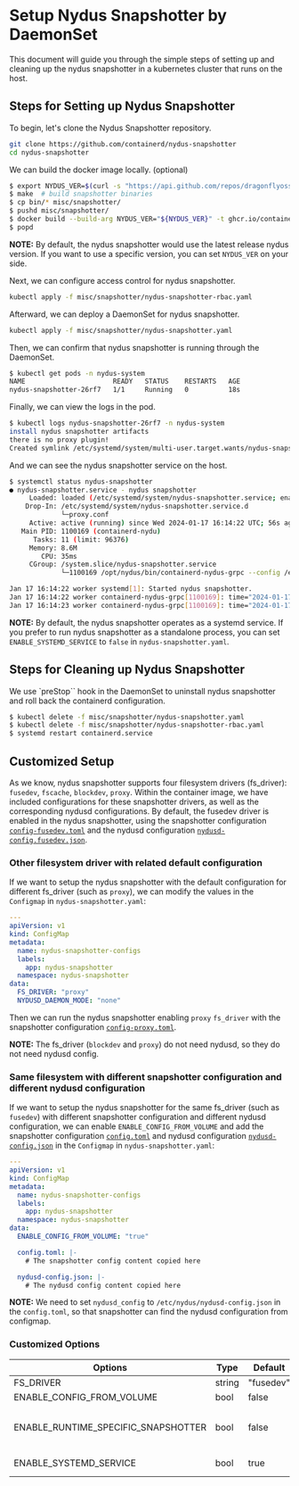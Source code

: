# Setup Nydus Snapshotter by DaemonSet

This document will guide you through the simple steps of setting up and cleaning up the nydus snapshotter in a kubernetes cluster that runs on the host.

## Steps for Setting up Nydus Snapshotter 

To begin, let's clone the Nydus Snapshotter repository.

```bash
git clone https://github.com/containerd/nydus-snapshotter
cd nydus-snapshotter
```

We can build the docker image locally. (optional)
```bash
$ export NYDUS_VER=$(curl -s "https://api.github.com/repos/dragonflyoss/nydus/releases/latest" | jq -r .tag_name)
$ make  # build snapshotter binaries
$ cp bin/* misc/snapshotter/
$ pushd misc/snapshotter/
$ docker build --build-arg NYDUS_VER="${NYDUS_VER}" -t ghcr.io/containerd/nydus-snapshotter:latest .
$ popd
```
**NOTE:** By default, the nydus snapshotter would use the latest release nydus version. If you want to use a specific version, you can set `NYDUS_VER` on your side.

Next, we can configure access control for nydus snapshotter.
```bash
kubectl apply -f misc/snapshotter/nydus-snapshotter-rbac.yaml
```

Afterward, we can deploy a DaemonSet for nydus snapshotter.

```bash
kubectl apply -f misc/snapshotter/nydus-snapshotter.yaml
```

Then, we can confirm that nydus snapshotter is running through the DaemonSet.
```bash
$ kubectl get pods -n nydus-system 
NAME                      READY   STATUS    RESTARTS   AGE
nydus-snapshotter-26rf7   1/1     Running   0          18s
```

Finally, we can view the logs in the pod.
```bash
$ kubectl logs nydus-snapshotter-26rf7 -n nydus-system
install nydus snapshotter artifacts
there is no proxy plugin!
Created symlink /etc/systemd/system/multi-user.target.wants/nydus-snapshotter.service → /etc/systemd/system/nydus-snapshotter.service.
```

And we can see the nydus snapshotter service on the host.
```bash
$ systemctl status nydus-snapshotter
● nydus-snapshotter.service - nydus snapshotter
     Loaded: loaded (/etc/systemd/system/nydus-snapshotter.service; enabled; vendor preset: enabled)
    Drop-In: /etc/systemd/system/nydus-snapshotter.service.d
             └─proxy.conf
     Active: active (running) since Wed 2024-01-17 16:14:22 UTC; 56s ago
   Main PID: 1100169 (containerd-nydu)
      Tasks: 11 (limit: 96376)
     Memory: 8.6M
        CPU: 35ms
     CGroup: /system.slice/nydus-snapshotter.service
             └─1100169 /opt/nydus/bin/containerd-nydus-grpc --config /etc/nydus/config.toml

Jan 17 16:14:22 worker systemd[1]: Started nydus snapshotter.
Jan 17 16:14:22 worker containerd-nydus-grpc[1100169]: time="2024-01-17T16:14:22.998798369Z" level=info msg="Start nydus-snapshotter. Version: v0.7.0-308-g106a6cb, PID: 1100169, FsDriver: fusedev, DaemonMode: dedicated"
Jan 17 16:14:23 worker containerd-nydus-grpc[1100169]: time="2024-01-17T16:14:23.000186538Z" level=info msg="Run daemons monitor..."
```

**NOTE:** By default, the nydus snapshotter operates as a systemd service. If you prefer to run nydus snapshotter as a standalone process, you can set `ENABLE_SYSTEMD_SERVICE` to `false` in `nydus-snapshotter.yaml`.

## Steps for Cleaning up Nydus Snapshotter 

We use `preStop`` hook in the DaemonSet to uninstall nydus snapshotter and roll back the containerd configuration.

```bash
$ kubectl delete -f misc/snapshotter/nydus-snapshotter.yaml 
$ kubectl delete -f misc/snapshotter/nydus-snapshotter-rbac.yaml 
$ systemd restart containerd.service
```

## Customized Setup

As we know, nydus snapshotter supports four filesystem drivers (fs_driver): `fusedev`, `fscache`, `blockdev`, `proxy`. Within the container image, we have included configurations for these snapshotter drivers, as well as the corresponding nydusd configurations. By default, the fusedev driver is enabled in the nydus snapshotter, using the snapshotter configuration [`config-fusedev.toml`](../misc/snapshotter/config-fusedev.toml) and the nydusd configuration [`nydusd-config.fusedev.json`](../misc/snapshotter/nydusd-config.fusedev.json).

### Other filesystem driver with related default configuration

If we want to setup the nydus snapshotter with the default configuration for different fs_driver (such as `proxy`), we can modify the values in the `Configmap` in `nydus-snapshotter.yaml`:
```yaml
---
apiVersion: v1
kind: ConfigMap
metadata:
  name: nydus-snapshotter-configs
  labels:
    app: nydus-snapshotter
  namespace: nydus-snapshotter
data:
  FS_DRIVER: "proxy"
  NYDUSD_DAEMON_MODE: "none"
```

Then we can run the nydus snapshotter enabling `proxy` `fs_driver` with the snapshotter configuration [`config-proxy.toml`](../misc/snapshotter/config-proxy.toml).

**NOTE:** The fs_driver (`blockdev` and `proxy`) do not need nydusd, so they do not need nydusd config.

### Same filesystem with different snapshotter configuration and different nydusd configuration

If we want to setup the nydus snapshotter for the same fs_driver (such as `fusedev`) with different snapshotter configuration and different nydusd configuration, we can enable `ENABLE_CONFIG_FROM_VOLUME` and add the snapshotter configuration [`config.toml`](../misc/snapshotter/config.toml) and nydusd configuration [`nydusd-config.json`](../misc/snapshotter/nydusd-config.fusedev.json) in the `Configmap` in `nydus-snapshotter.yaml`:

```yaml
---
apiVersion: v1
kind: ConfigMap
metadata:
  name: nydus-snapshotter-configs
  labels:
    app: nydus-snapshotter
  namespace: nydus-snapshotter
data:
  ENABLE_CONFIG_FROM_VOLUME: "true"

  config.toml: |-
    # The snapshotter config content copied here

  nydusd-config.json: |-
    # The nydusd config content copied here
```

**NOTE:** We need to set `nydusd_config` to `/etc/nydus/nydusd-config.json` in the `config.toml`, so that snapshotter can find the nydusd configuration from configmap.

### Customized Options

| Options                             | Type   | Default                               | Comment                                                                                                                                         |
| ----------------------------------- | ------ | ------------------------------------- | ----------------------------------------------------------------------------------------------------------------------------------------------- |
| FS_DRIVER                           | string | "fusedev"                             | the filesystem driver of snapshotter                                                                                                            |
| ENABLE_CONFIG_FROM_VOLUME           | bool   | false                                 | enabling to use the configurations from volume                                                                                                  |
| ENABLE_RUNTIME_SPECIFIC_SNAPSHOTTER | bool   | false                                 | enabling to skip to set `plugins."io.containerd.grpc.v1.cri".containerd` to `nydus` for runtime specific snapshotter feature in containerd 1.7+ |
| ENABLE_SYSTEMD_SERVICE              | bool   | true                                  | enabling to run nydus snapshotter as a systemd service                                                                                          |

